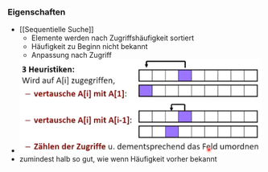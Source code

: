 ### Eigenschaften
+ [[Sequentielle Suche]]
	+ Elemente werden nach Zugriffshäufigkeit sortiert
	+ Häufigkeit zu Beginn nicht bekannt
	+ Anpassung nach Zugriff
+ ![](../../../../z_images/Pasted%20image%2020221028172121.png)
+ zumindest halb so gut, wie wenn Häufigkeit vorher bekannt